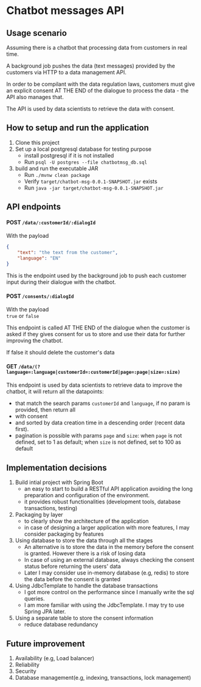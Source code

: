 # Chatbot messages API

## Usage scenario

Assuming there is a chatbot that processing data from customers in real time.

A background job pushes the data (text messages) provided by the customers via HTTP to a data management API. 

In order to be compilant with the data regulation laws, customers must give an
explicit consent AT THE END of the dialogue to process the data - the API also manages that.

The API is used by data scientists to retrieve the data with consent.

## How to setup and run the application

1. Clone this project
2. Set up a local postgresql database for testing purpose
   - install postgresql if it is not installed
   - Run `psql -U postgres --file chatbotmsg_db.sql` 
4. build and run the executable JAR
   - Run `./mvnw clean package`
   - Verify `target/chatbot-msg-0.0.1-SNAPSHOT.jar` exists
   - Run `java -jar target/chatbot-msg-0.0.1-SNAPSHOT.jar`

## API endpoints

#### POST `/data/:customerId/:dialogId`
With the payload
```json
{
    "text": "the text from the customer",
    "language": "EN"
}
```
This is the endpoint used by the background job to push each customer input during their dialogue with the chatbot.


#### POST `/consents/:dialogId`
With the payload  
`true` or `false`  

This endpoint is called AT THE END of the dialogue when the customer is asked if they gives consent for us to store and use their data for further improving the chatbot.  

If false it should delete the customer's data

#### GET `/data/(?language=:language|customerId=:customerId|page=:page|size=:size)`

This endpoint is used by data scientists to retrieve data to improve the chatbot, it will return all the datapoints:

- that match the search params `customerId` and `language`, if no param is provided, then return all
- with consent
- and sorted by data creation time in a descending order (recent data first).
- pagination is possible with params `page` and `size`: 
    when `page` is not defined, set to 1 as default; 
    when `size` is not defined, set to 100 as default

## Implementation decisions

1. Build intial project with Spring Boot
   - an easy to start to build a RESTful API application avoiding the long preparation and configuration of the environment.
   - it provides robust functionalities (development tools, database transactions, testing)
2. Packaging by layer
   - to clearly show the architecture of the application
   - in case of designing a larger application with more features, I may consider packaging by features
3. Using database to store the data through all the stages
   - An alternative is to store the data in the memory before the consent is granted. However there is a risk of losing data
   - In case of using an external database, always checking the consent status before returning the users' data
   - Later I may consider use in-memory database (e.g, redis) to store the data before the consent is granted
5. Using JdbcTemplate to handle the database transactions
   - I got more control on the performance since I manually write the sql queries.
   - I am more familiar with using the JdbcTemplate. I may try to use Spring JPA later.
6. Using a separate table to store the consent information
   - reduce database redundancy

## Future improvement

1. Availability (e.g, Load balancer)
2. Reliability
3. Security
4. Database management(e.g, indexing, transactions, lock management)
